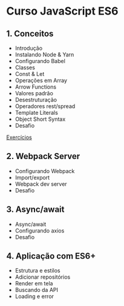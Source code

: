 # Curso JavaScript ES6

## 1. Conceitos

- Introdução
- Instalando Node & Yarn
- Configurando Babel
- Classes
- Const & Let
- Operações em Array
- Arrow Functions
- Valores padrão
- Desestruturação
- Operadores rest/spread
- Template Literals
- Object Short Syntax
- Desafio

[Exercícios](Conceitos/README.md)

## 2. Webpack Server

- Configurando Webpack
- Import/export
- Webpack dev server
- Desafio

## 3. Async/await

- Async/await
- Configurando axios
- Desafio

## 4. Aplicação com ES6+

- Estrutura e estilos
- Adicionar repositórios
- Render em tela
- Buscando da API
- Loading e error